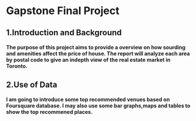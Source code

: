 # Gapstone Final Project
## 1.Introduction and Background
#### The purpose of this project aims to provide a overview on how sourding and amenities affect the price of house. The report will analyze each area by postal code to give an indepth view of the real estate market in Toronto.

## 2.Use of Data
#### I am going to introduce some top recommended venues based on Foursquare database. I may also use some bar graphs,maps and tables to show the top recommened places.
